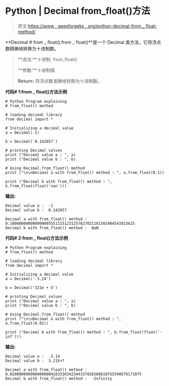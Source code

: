 # Python | Decimal from_float()方法

> 原文:[https://www . geesforgeks . org/python-decimal-from _ float-method/](https://www.geeksforgeeks.org/python-decimal-from_float-method/)

**Decimal # from _ float():from _ float()**是一个 Decimal 类方法，它将浮点数精确地转换为十进制数。

> **语法:**十进制. from_float()
> 
> **参数:**十进制值
> 
> **Return:** 将浮点数准确地转换为十进制数。

**代码# 1:from _ float()方法示例**

```
# Python Program explaining 
# from_float() method

# loading decimal library
from decimal import *

# Initializing a decimal value
a = Decimal(-1)

b = Decimal('0.142857')

# printing Decimal values
print ("Decimal value a : ", a)
print ("Decimal value b : ", b)

# Using Decimal.from_float() method
print ("\n\nDecimal a with from_float() method : ", a.from_float(0.1))

print ("Decimal b with from_float() method : ", b.from_float(float('nan')))
```

**输出:**

```
Decimal value a :  -1
Decimal value b :  0.142857

Decimal a with from_float() method :  0.1000000000000000055511151231257827021181583404541015625
Decimal b with from_float() method :  NaN

```

**代码# 2:from _ float()方法示例**

```
# Python Program explaining 
# from_float() method

# loading decimal library
from decimal import *

# Initializing a decimal value
a = Decimal('-3.14')

b = Decimal('321e + 5')

# printing Decimal values
print ("Decimal value a : ", a)
print ("Decimal value b : ", b)

# Using Decimal.from_float() method
print ("\n\nDecimal a with from_float() method : ", a.from_float(0.02))

print ("Decimal b with from_float() method : ", b.from_float(float('-inf')))
```

**输出:**

```
Decimal value a :  -3.14
Decimal value b :  3.21E+7

Decimal a with from_float() method :  0.0200000000000000004163336342344337026588618755340576171875
Decimal b with from_float() method :  -Infinity

```